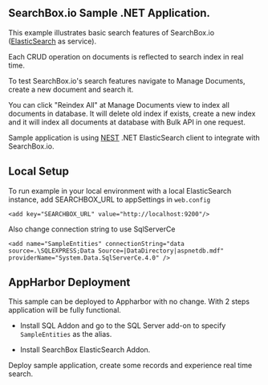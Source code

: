 ﻿## SearchBox.io Sample .NET Application.

This example illustrates basic search features of SearchBox.io ([ElasticSearch](http://www.elasticsearch.org) as service).

Each CRUD operation on documents is reflected to search index in real time.

To test SearchBox.io's search features navigate to Manage Documents, create a new document and search it.

You can click "Reindex All" at Manage Documents view to index all documents in database. It will delete old index if exists, create a new index and it will index all documents at database with Bulk API in one request.

Sample application is using [NEST](https://github.com/Mpdreamz/NEST) .NET ElasticSearch client to integrate with SearchBox.io.


## Local Setup

To run example in your local environment with a local ElasticSearch instance, add SEARCHBOX_URL to appSettings in `web.config`

    <add key="SEARCHBOX_URL" value="http://localhost:9200"/>

Also change connection string to use SqlServerCe

    <add name="SampleEntities" connectionString="data source=.\SQLEXPRESS;Data Source=|DataDirectory|aspnetdb.mdf" providerName="System.Data.SqlServerCe.4.0" />


## AppHarbor Deployment

This sample can be deployed to Appharbor with no change. With 2 steps application will be fully functional.

* Install SQL Addon and go to the SQL Server add-on to specify `SampleEntities` as the alias.

* Install SearchBox ElasticSearch Addon.

Deploy sample application, create some records and experience real time search.